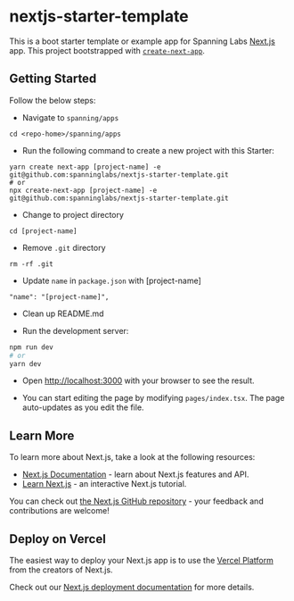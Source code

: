 # nextjs-starter-template

This is a boot starter template or example app for Spanning Labs [Next.js](https://nextjs.org/) app. This project bootstrapped with [`create-next-app`](https://github.com/vercel/next.js/tree/canary/packages/create-next-app).

## Getting Started

Follow the below steps:

- Navigate to `spanning/apps`

```
cd <repo-home>/spanning/apps
```

- Run the following command to create a new project with this Starter:

```
yarn create next-app [project-name] -e git@github.com:spanninglabs/nextjs-starter-template.git
# or
npx create-next-app [project-name] -e git@github.com:spanninglabs/nextjs-starter-template.git
```

- Change to project directory

```
cd [project-name]
```

- Remove `.git` directory

```
rm -rf .git
```

- Update `name` in `package.json` with [project-name]

```
"name": "[project-name]",
```

- Clean up README.md

- Run the development server:

```bash
npm run dev
# or
yarn dev
```

- Open [http://localhost:3000](http://localhost:3000) with your browser to see the result.

- You can start editing the page by modifying `pages/index.tsx`. The page auto-updates as you edit the file.


## Learn More

To learn more about Next.js, take a look at the following resources:

- [Next.js Documentation](https://nextjs.org/docs) - learn about Next.js features and API.
- [Learn Next.js](https://nextjs.org/learn) - an interactive Next.js tutorial.

You can check out [the Next.js GitHub repository](https://github.com/vercel/next.js/) - your feedback and contributions are welcome!

## Deploy on Vercel

The easiest way to deploy your Next.js app is to use the [Vercel Platform](https://vercel.com/new?utm_medium=default-template&filter=next.js&utm_source=create-next-app&utm_campaign=create-next-app-readme) from the creators of Next.js.

Check out our [Next.js deployment documentation](https://nextjs.org/docs/deployment) for more details.
